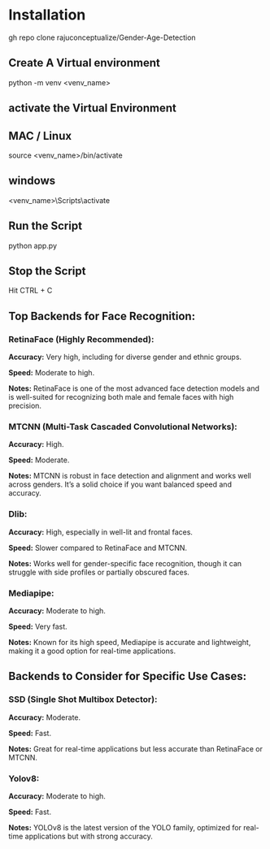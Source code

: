 # Installation

gh repo clone rajuconceptualize/Gender-Age-Detection

## Create A Virtual environment
python -m venv <venv_name>

## activate the Virtual Environment

## MAC / Linux
source <venv_name>/bin/activate

## windows
<venv_name>\Scripts\activate

## Run the Script
python app.py

## Stop the Script
Hit CTRL + C 


## Top Backends for Face Recognition:

### RetinaFace (Highly Recommended):

**Accuracy:** Very high, including for diverse gender and ethnic groups.

**Speed:** Moderate to high.

**Notes:** RetinaFace is one of the most advanced face detection models and is well-suited for recognizing both male and female faces with high precision.


###  MTCNN (Multi-Task Cascaded Convolutional Networks):

**Accuracy:** High.

**Speed:** Moderate.

**Notes:** MTCNN is robust in face detection and alignment and works well across genders. It’s a solid choice if you want balanced speed and accuracy.



### Dlib:

**Accuracy:** High, especially in well-lit and frontal faces.

**Speed:** Slower compared to RetinaFace and MTCNN.

**Notes:**  Works well for gender-specific face recognition, though it can struggle with side profiles or partially obscured faces.


### Mediapipe:

**Accuracy:** Moderate to high.

**Speed:** Very fast.

**Notes:**  Known for its high speed, Mediapipe is accurate and lightweight, making it a good option for real-time applications.

## Backends to Consider for Specific Use Cases:

### SSD (Single Shot Multibox Detector):

**Accuracy:** Moderate.

**Speed:** Fast.

**Notes:**  Great for real-time applications but less accurate than RetinaFace or MTCNN.

### Yolov8:

**Accuracy:** Moderate to high.

**Speed:** Fast.

**Notes:**  YOLOv8 is the latest version of the YOLO family, optimized for real-time applications but with strong accuracy.


